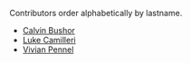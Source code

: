 Contributors order alphabetically by lastname.

  * [Calvin Bushor](https://github.com/calvinbushor)
  * [Luke Camilleri](https://github.com/camilleriluke)
  * [Vivian Pennel](https://github.com/Vp3n)